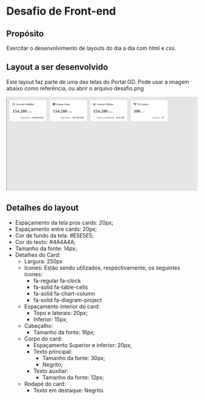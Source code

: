 # Desafio de Front-end

## Propósito
Exercitar o desenvolvimento de layouts do dia a dia com html e css.

## Layout a ser desenvolvido
Este layout faz parte de uma das telas do Portal GD. Pode usar a imagem abaixo como referência, ou abrir o arquivo desafio.png

![Protótipo do desafio](desafio.png)

## Detalhes do layout
* Espaçamento da tela pros cards: 20px;
* Espaçamento entre cards: 20px;
* Cor de fundo da tela: #E5E5E5;
* Cor do texto: #4A4A4A;
* Tamanho da fonte: 14px;
* Detalhes do Card:
    * Largura: 250px
    * Icones: Estão sendo utilizados, respectivamente, os seguintes ícones:
        * fa-regular fa-clock
        * fa-solid fa-table-cells
        * fa-solid fa-chart-column
        * fa-solid fa-diagram-project
    * Espaçamento interior do card: 
        * Topo e laterais: 20px; 
        * Inferior: 15px;
    * Cabeçalho:
        * Tamanho da fonte: 16px;
    * Corpo do card:
        * Espaçamento Superior e inferior: 20px;
        * Texto principal:
            * Tamanho da fonte: 30px;
            * Negrito;
        * Texto auxiliar:
            * Tamanho da fonte: 12px;
    * Rodapé do card:
        * Texto em destaque: Negrito.
